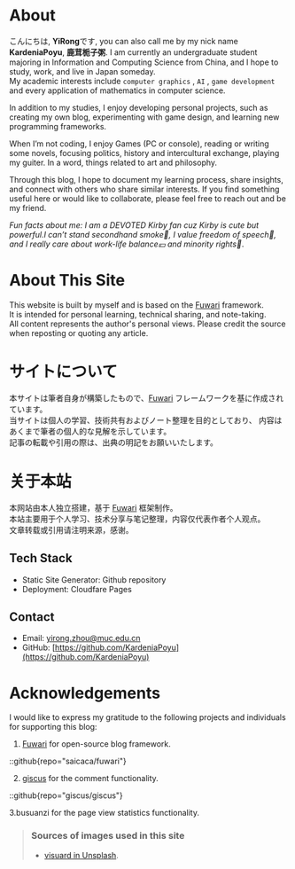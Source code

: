 # About

こんにちは, **YiRong**です, you can also call me by my nick name **KardeniaPoyu**, **鹿茸栀子粥**. I am currently an undergraduate student majoring in Information and Computing Science from China, and I hope to study, work, and live in Japan someday.  
My academic interests include  `computer graphics` ,  `AI` ,  `game development`  and every application of mathematics in computer science.  

In addition to my studies, I enjoy developing personal projects, such as creating my own blog, experimenting with game design, and learning new programming frameworks.

When I’m not coding, I enjoy Games (PC or console), reading or writing some novels, focusing politics, history and intercultural exchange, playing my guiter. In a word, things related to art and philosophy.

Through this blog, I hope to document my learning process, share insights, and connect with others who share similar interests.  If you find something useful here or would like to collaborate, please feel free to reach out and be my friend. 

_Fun facts about me: I am a DEVOTED Kirby fan cuz Kirby is cute but powerful.I can’t stand secondhand smoke🚬, I value freedom of speech📰, and I really care about work-life balance💴 and minority rights🌈_.

# About This Site 

This website is built by myself and is based on the [Fuwari](https://github.com/saicaca/fuwari) framework.  
It is intended for personal learning, technical sharing, and note-taking.  
All content represents the author's personal views. 
Please credit the source when reposting or quoting any article.

# サイトについて

本サイトは筆者自身が構築したもので、[Fuwari](https://github.com/saicaca/fuwari) フレームワークを基に作成されています。  
当サイトは個人の学習、技術共有およびノート整理を目的としており、
内容はあくまで筆者の個人的な見解を示しています。  
記事の転載や引用の際は、出典の明記をお願いいたします。

# 关于本站

本网站由本人独立搭建，基于 [Fuwari](https://github.com/saicaca/fuwari) 框架制作。  
本站主要用于个人学习、技术分享与笔记整理，内容仅代表作者个人观点。  
文章转载或引用请注明来源，感谢。

## Tech Stack
- Static Site Generator: Github repository
- Deployment: Cloudfare Pages

## Contact
- Email: yirong.zhou@muc.edu.cn
- GitHub: [https://github.com/KardeniaPoyu](https://github.com/KardeniaPoyu)

# Acknowledgements

I would like to express my gratitude to the following projects and individuals for supporting this blog:

 1. [Fuwari](https://github.com/saicaca/fuwari) for open-source blog framework.

::github{repo="saicaca/fuwari"}

 2. [giscus](https://github.com/giscus/giscus) for the comment functionality.

::github{repo="giscus/giscus"}

 3.busuanzi for the page view statistics functionality.

> ### Sources of images used in this site
> - [visuard in Unsplash](https://unsplash.com/ja/@visuard).
